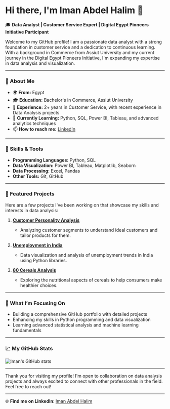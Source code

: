 # Hi there, I'm Iman Abdel Halim 👋

🎓 **Data Analyst | Customer Service Expert | Digital Egypt Pioneers Initiative Participant**

Welcome to my GitHub profile! I am a passionate data analyst with a strong foundation in customer service and a dedication to continuous learning. With a background in Commerce from Assiut University and my current journey in the Digital Egypt Pioneers Initiative, I'm expanding my expertise in data analysis and visualization.

---

### 🌟 About Me
- 🌍 **From:** Egypt
- 🎓 **Education:** Bachelor's in Commerce, Assiut University
- 💼 **Experience:** 2+ years in Customer Service, with recent experience in Data Analysis projects
- 🌱 **Currently Learning:** Python, SQL, Power BI, Tableau, and advanced analytics techniques
- 📫 **How to reach me:** [LinkedIn](https://www.linkedin.com/in/iman-abdel-halim)

---

### 🔧 Skills & Tools
- **Programming Languages:** Python, SQL
- **Data Visualization:** Power BI, Tableau, Matplotlib, Seaborn
- **Data Processing:** Excel, Pandas
- **Other Tools:** Git, GitHub

---

### 📝 Featured Projects
Here are a few projects I've been working on that showcase my skills and interests in data analysis:

1. **[Customer Personality Analysis](link-to-project)**
   - Analyzing customer segments to understand ideal customers and tailor products for them.

2. **[Unemployment in India](link-to-project)**
   - Data visualization and analysis of unemployment trends in India using Python libraries.

3. **[80 Cereals Analysis](link-to-project)**
   - Exploring the nutritional aspects of cereals to help consumers make healthier choices.

---

### 🎯 What I’m Focusing On
- Building a comprehensive GitHub portfolio with detailed projects
- Enhancing my skills in Python programming and data visualization
- Learning advanced statistical analysis and machine learning fundamentals

---

### 📈 My GitHub Stats
![Iman's GitHub stats](https://github-readme-stats.vercel.app/api?username=your-github-username&show_icons=true&theme=radical)

---

Thank you for visiting my profile! I'm open to collaboration on data analysis projects and always excited to connect with other professionals in the field. Feel free to reach out!

---

🌐 **Find me on LinkedIn**: [Iman Abdel Halim](https://www.linkedin.com/in/iman-abdel-halim)

